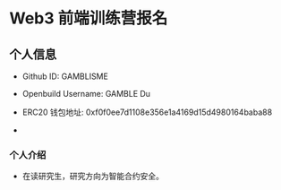 # Web3 前端训练营报名

## 个人信息

* Github ID: GAMBLISME

* Openbuild Username: GAMBLE Du


* ERC20 钱包地址:  0xf0f0ee7d1108e356e1a4169d15d4980164baba88
*

### 个人介绍

+ 在读研究生，研究方向为智能合约安全。 

